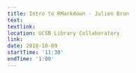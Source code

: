 ```yaml
---
title: Intro to RMarkdown - Julien Brun
text: 
textlink: 
location: UCSB Library Collaboratory
link: 
date: 2018-10-09
startTime: '11:30'
endTime: '1:00'
---
```

